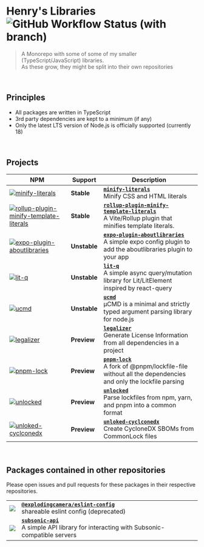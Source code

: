 # Henry's Libraries &nbsp;![GitHub Workflow Status (with branch)](https://img.shields.io/github/actions/workflow/status/explodingcamera/esm/ci.yaml?branch=main&label=ALL%20BUILDS)

> A Monorepo with some of some of my smaller (TypeScript/JavaScript) libraries. <br/>
> As these grow, they might be split into their own repositories

<br/>

## Principles

- All packages are written in TypeScript
- 3rd party dependencies are kept to a minimum (if any)
- Only the latest LTS version of Node.js is officially supported (currently 18)

<br />

## Projects


<!-- START TABLE -->
<table><thead><tr><th>NPM</th><th>Support</th><th>Description</th></tr></thead><tbody><tr><td><a href="https://npmjs.com/package/minify-literals"><img src="https://img.shields.io/npm/v/minify-literals.svg?style=flat-square" alt="minify-literals" /></a></td><td><strong>Stable</strong></td><td><a href="./packages/minify-literals"><strong><code>minify-literals</code></strong></a><br />Minify CSS and HTML literals</td></tr><tr><td><a href="https://npmjs.com/package/rollup-plugin-minify-template-literals"><img src="https://img.shields.io/npm/v/rollup-plugin-minify-template-literals.svg?style=flat-square" alt="rollup-plugin-minify-template-literals" /></a></td><td><strong>Stable</strong></td><td><a href="./packages/rollup-plugin-minify-template-literals"><strong><code>rollup-plugin-minify-template-literals</code></strong></a><br />A Vite/Rollup plugin that minifies template literals.</td></tr><tr><td><a href="https://npmjs.com/package/expo-plugin-aboutlibraries"><img src="https://img.shields.io/npm/v/expo-plugin-aboutlibraries.svg?style=flat-square" alt="expo-plugin-aboutlibraries" /></a></td><td><strong>Unstable</strong></td><td><a href="./packages/expo-plugin-aboutlibraries"><strong><code>expo-plugin-aboutlibraries</code></strong></a><br />A simple expo config plugin to add the aboutlibraries plugin to your app</td></tr><tr><td><a href="https://npmjs.com/package/lit-q"><img src="https://img.shields.io/npm/v/lit-q.svg?style=flat-square" alt="lit-q" /></a></td><td><strong>Unstable</strong></td><td><a href="./packages/lit-q"><strong><code>lit-q</code></strong></a><br />A simple async query/mutation library for Lit/LitElement inspired by react-query</td></tr><tr><td><a href="https://npmjs.com/package/ucmd"><img src="https://img.shields.io/npm/v/ucmd.svg?style=flat-square" alt="ucmd" /></a></td><td><strong>Unstable</strong></td><td><a href="./packages/ucmd"><strong><code>ucmd</code></strong></a><br />µCMD is a minimal and strictly typed argument parsing library for node.js</td></tr><tr><td><a href="https://npmjs.com/package/legalizer"><img src="https://img.shields.io/npm/v/legalizer.svg?style=flat-square" alt="legalizer" /></a></td><td><strong>Preview</strong></td><td><a href="./packages/legalizer"><strong><code>legalizer</code></strong></a><br />Generate License Information from all dependencies in a project</td></tr><tr><td><a href="https://npmjs.com/package/pnpm-lock"><img src="https://img.shields.io/npm/v/pnpm-lock.svg?style=flat-square" alt="pnpm-lock" /></a></td><td><strong>Preview</strong></td><td><a href="./packages/pnpm-lock"><strong><code>pnpm-lock</code></strong></a><br />A fork of @pnpm/lockfile-file without all the dependencies and only the lockfile parsing</td></tr><tr><td><a href="https://npmjs.com/package/unlocked"><img src="https://img.shields.io/npm/v/unlocked.svg?style=flat-square" alt="unlocked" /></a></td><td><strong>Preview</strong></td><td><a href="./packages/unlocked"><strong><code>unlocked</code></strong></a><br />Parse lockfiles from npm, yarn, and pnpm into a common format</td></tr><tr><td><a href="https://npmjs.com/package/unloked-cyclconedx"><img src="https://img.shields.io/npm/v/unloked-cyclconedx.svg?style=flat-square" alt="unloked-cyclconedx" /></a></td><td><strong>Preview</strong></td><td><a href="./packages/unlocked-cyclonedx"><strong><code>unloked-cyclconedx</code></strong></a><br />Create CycloneDX SBOMs from CommonLock files</td></tr></tbody></table>
<!-- END TABLE -->

<br/>

## Packages contained in other repositories

Please open issues and pull requests for these packages in their respective repositories.

|                                                                                                                                                                         |                                                                                                                                                   |
| ----------------------------------------------------------------------------------------------------------------------------------------------------------------------- | ------------------------------------------------------------------------------------------------------------------------------------------------- |
| [![](https://img.shields.io/npm/v/@explodingcamera/eslint-config?style=flat&colorA=000000&colorB=efefef)](https://www.npmjs.com/package/@explodingcamera/eslint-config) | [**`@explodingcamera/eslint-config`**](https://github.com/explodingcamera/eslint-config) <br/> shareable eslint config (deprecated)               |
| [![](https://img.shields.io/npm/v/subsonic-api?style=flat&colorA=000000&colorB=efefef)](https://www.npmjs.com/package/subsonic-api)                                     | [**`subsonic-api`**](https://github.com/explodingcamera/subsonic-api) <br/> A simple API library for interacting with Subsonic-compatible servers |
